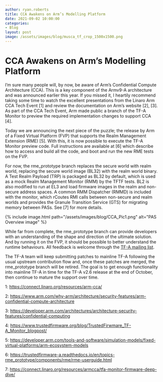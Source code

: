 ```yaml
---
author: ryan.roberts
title: CCA Awakens on Arm’s Modelling Platform 
date: 2021-09-02 10:00:00
categories:
- Blog
layout: post
image: /assets/images/blog/musca_tf_crop_1500x1500.png
---
```


**CCA Awakens on Arm’s Modelling Platform**
==========================================================================

I’m sure many people will, by now, be aware of Arm’s Confidential Compute Architecture (CCA). This is a key component of the Armv9-A architecture and was announced earlier this year. If you missed it, I heartily recommend taking some time to watch the excellent presentations from the Linaro Arm CCA Tech Event [1] and review the documentation on Arm’s website [2], [3]. As part of the CCA Tech Event, Arm made public a branch of the TF-A Monitor to preview the required implementation changes to support CCA [4].

Today we are announcing the next piece of the puzzle; the release by Arm of a Fixed Virtual Platform (FVP) that supports the Realm Management Extension (RME) [5]. With this, it is now possible to execute the TF-A Monitor preview code. Full instructions are available at [6] which describe how to access and build all the code, and boot and run the new RME tests on the FVP.

For now, the rme_prototype branch replaces the secure world with realm world, replacing the secure world image (BL32) with the realm world binary. A Test Realm Payload (TRP) is packaged as BL32 by default, which is used as a mock Realm Management Monitor (RMM) by the TFTF tests. BL2 is also modified to run at EL3 and load firmware images in the realm and non-secure address spaces. A common RMM Dispatcher (RMMD) is included with the monitor, which rCoutes RMI calls between non-secure and realm worlds and provides the Granule Transition Service (GTS) for migrating memory between PASs. See [7] for more details.

{% include image.html path="/assets/images/blog/CCA_Pic1.png" alt="PAS Overview image" %}

<div align="center"></div>

While far from complete, the rme_prototype branch can provide developers with an understanding of the shape and direction of the ultimate solution. And by running it on the FVP, it should be possible to better understand the runtime behaviours. All feedback is welcome through the [TF-A mailing list](https://lists.trustedfirmware.org/mailman/listinfo/tf-a).

The TF-A team will keep submitting patches to mainline TF-A following the usual upstream contribution flow and, once these patches are merged, the rme_prototype branch will be retired. The goal is to get enough functionality into mainline TF-A in time for the TF-A v2.6 release at the end of October, then continue to mature the support over time.

1: https://connect.linaro.org/resources/arm-cca/

2: https://www.arm.com/why-arm/architecture/security-features/arm-confidential-compute-architecture

3: https://developer.arm.com/architectures/architecture-security-features/confidential-computing

4: https://www.trustedfirmware.org/blog/TrustedFirwmare_TF-A_Monitor_blogpost/

5: https://developer.arm.com/tools-and-software/simulation-models/fixed-virtual-platforms/arm-ecosystem-models 

6: https://trustedfirmware-a.readthedocs.io/en/topics-rme_prototype/components/rme/rme-userguide.html 

7: https://connect.linaro.org/resources/armcca/tfa-monitor-firmware-deep-dive/ 
